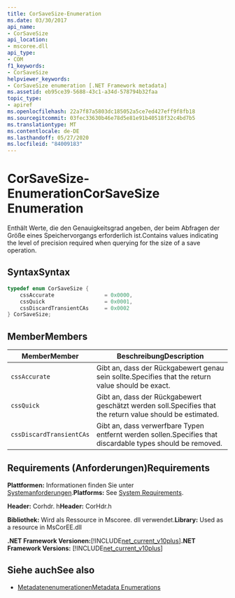 ```yaml
---
title: CorSaveSize-Enumeration
ms.date: 03/30/2017
api_name:
- CorSaveSize
api_location:
- mscoree.dll
api_type:
- COM
f1_keywords:
- CorSaveSize
helpviewer_keywords:
- CorSaveSize enumeration [.NET Framework metadata]
ms.assetid: eb95ce39-5688-43c1-a34d-578794b32faa
topic_type:
- apiref
ms.openlocfilehash: 22a7f87a5803dc185052a5ce7ed427eff9f8fb18
ms.sourcegitcommit: 03fec33630b46e78d5e81e91b40518f32c4bd7b5
ms.translationtype: MT
ms.contentlocale: de-DE
ms.lasthandoff: 05/27/2020
ms.locfileid: "84009183"
---
```

# <a name="corsavesize-enumeration"></a><span data-ttu-id="b5265-102">CorSaveSize-Enumeration</span><span class="sxs-lookup"><span data-stu-id="b5265-102">CorSaveSize Enumeration</span></span>
<span data-ttu-id="b5265-103">Enthält Werte, die den Genauigkeitsgrad angeben, der beim Abfragen der Größe eines Speichervorgangs erforderlich ist.</span><span class="sxs-lookup"><span data-stu-id="b5265-103">Contains values indicating the level of precision required when querying for the size of a save operation.</span></span>  
  
## <a name="syntax"></a><span data-ttu-id="b5265-104">Syntax</span><span class="sxs-lookup"><span data-stu-id="b5265-104">Syntax</span></span>  
  
```cpp  
typedef enum CorSaveSize {  
    cssAccurate                = 0x0000,
    cssQuick                   = 0x0001,
    cssDiscardTransientCAs     = 0x0002  
} CorSaveSize;  
```  
  
## <a name="members"></a><span data-ttu-id="b5265-105">Member</span><span class="sxs-lookup"><span data-stu-id="b5265-105">Members</span></span>  
  
|<span data-ttu-id="b5265-106">Member</span><span class="sxs-lookup"><span data-stu-id="b5265-106">Member</span></span>|<span data-ttu-id="b5265-107">Beschreibung</span><span class="sxs-lookup"><span data-stu-id="b5265-107">Description</span></span>|  
|------------|-----------------|  
|`cssAccurate`|<span data-ttu-id="b5265-108">Gibt an, dass der Rückgabewert genau sein sollte.</span><span class="sxs-lookup"><span data-stu-id="b5265-108">Specifies that the return value should be exact.</span></span>|  
|`cssQuick`|<span data-ttu-id="b5265-109">Gibt an, dass der Rückgabewert geschätzt werden soll.</span><span class="sxs-lookup"><span data-stu-id="b5265-109">Specifies that the return value should be estimated.</span></span>|  
|`cssDiscardTransientCAs`|<span data-ttu-id="b5265-110">Gibt an, dass verwerfbare Typen entfernt werden sollen.</span><span class="sxs-lookup"><span data-stu-id="b5265-110">Specifies that discardable types should be removed.</span></span>|  
  
## <a name="requirements"></a><span data-ttu-id="b5265-111">Requirements (Anforderungen)</span><span class="sxs-lookup"><span data-stu-id="b5265-111">Requirements</span></span>  
 <span data-ttu-id="b5265-112">**Plattformen:** Informationen finden Sie unter [Systemanforderungen](../../get-started/system-requirements.md).</span><span class="sxs-lookup"><span data-stu-id="b5265-112">**Platforms:** See [System Requirements](../../get-started/system-requirements.md).</span></span>  
  
 <span data-ttu-id="b5265-113">**Header:** Corhdr. h</span><span class="sxs-lookup"><span data-stu-id="b5265-113">**Header:** CorHdr.h</span></span>  
  
 <span data-ttu-id="b5265-114">**Bibliothek:** Wird als Ressource in Mscoree. dll verwendet.</span><span class="sxs-lookup"><span data-stu-id="b5265-114">**Library:** Used as a resource in MsCorEE.dll</span></span>  
  
 <span data-ttu-id="b5265-115">**.NET Framework Versionen:**[!INCLUDE[net_current_v10plus](../../../../includes/net-current-v10plus-md.md)]</span><span class="sxs-lookup"><span data-stu-id="b5265-115">**.NET Framework Versions:** [!INCLUDE[net_current_v10plus](../../../../includes/net-current-v10plus-md.md)]</span></span>  
  
## <a name="see-also"></a><span data-ttu-id="b5265-116">Siehe auch</span><span class="sxs-lookup"><span data-stu-id="b5265-116">See also</span></span>

- [<span data-ttu-id="b5265-117">Metadatenenumerationen</span><span class="sxs-lookup"><span data-stu-id="b5265-117">Metadata Enumerations</span></span>](metadata-enumerations.md)
